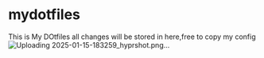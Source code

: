 # mydotfiles
This is My DOtfiles all changes will be stored in here,free to copy my config
![Uploading 2025-01-15-183259_hyprshot.png…]()
